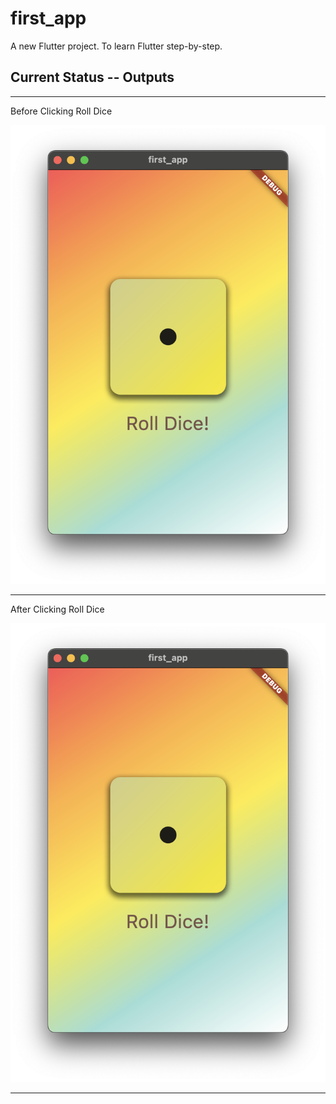 # first_app

A new Flutter project. To learn Flutter step-by-step.

## Current Status -- Outputs

---
Before Clicking Roll Dice

![Before Clicking Roll Dice](output_images/TextButton-styled.png "After Clicking Roll Dice")

---
After Clicking Roll Dice

![After Clicking Roll Dice](output_images/TextButton-styled.png "After Clicking Roll Dice")

---